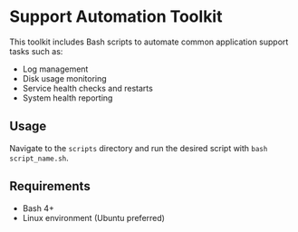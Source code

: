 # Support Automation Toolkit

This toolkit includes Bash scripts to automate common application support tasks such as:
- Log management
- Disk usage monitoring
- Service health checks and restarts
- System health reporting

## Usage
Navigate to the `scripts` directory and run the desired script with `bash script_name.sh`.

## Requirements
- Bash 4+
- Linux environment (Ubuntu preferred)
